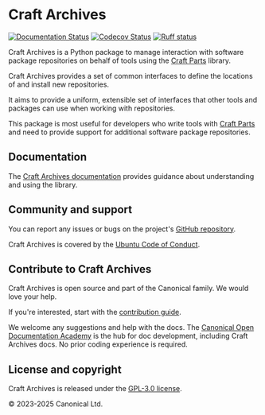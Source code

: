 # Craft Archives

[![Documentation Status][rtd-badge]][rtd-latest]
[![Codecov Status][codecov-badge]][codecov-status]
[![Ruff status][ruff-badge]][ruff-site]

Craft Archives is a Python package to manage interaction with software package repositories
on behalf of tools using the [Craft Parts] library.

Craft Archives provides a set of common interfaces to define the locations of
and install new repositories.

It aims to provide a uniform, extensible set of interfaces that other tools and
packages can use when working with repositories.

This package is most useful for developers who write tools with [Craft Parts]
and need to provide support for additional software package repositories.

## Documentation

The [Craft Archives documentation][rtd-latest] provides guidance about
understanding and using the library.

## Community and support

You can report any issues or bugs on the project's [GitHub
repository](https://github.com/canonical/craft-archives/issues).

Craft Archives is covered by the [Ubuntu Code of
Conduct](https://ubuntu.com/community/ethos/code-of-conduct).

## Contribute to Craft Archives

Craft Archives is open source and part of the Canonical family. We would love your help.

If you're interested, start with the [contribution guide](HACKING.md).

We welcome any suggestions and help with the docs. The [Canonical Open Documentation
Academy](https://github.com/canonical/open-documentation-academy) is the hub for doc
development, including Craft Archives docs. No prior coding experience is required.

## License and copyright

Craft Archives is released under the [GPL-3.0 license](LICENSE).

© 2023-2025 Canonical Ltd.

[rtd-badge]: https://readthedocs.com/projects/canonical-craft-archives/badge/?version=latest
[rtd-latest]: https://canonical-craft-archives.readthedocs-hosted.com/en/latest/
[ruff-badge]: https://img.shields.io/endpoint?url=https://raw.githubusercontent.com/astral-sh/ruff/main/assets/badge/v2.json
[ruff-site]: https://github.com/astral-sh/ruff
[codecov-badge]: https://codecov.io/github/canonical/craft-archives/coverage.svg?branch=master
[codecov-status]: https://codecov.io/github/canonical/craft-archives?branch=master
[Craft Parts]: https://canonical-craft-parts.readthedocs-hosted.com/en/latest/
